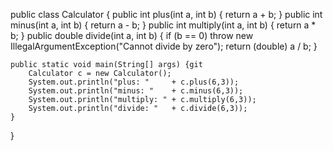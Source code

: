 public class Calculator {
    public int plus(int a, int b)       { return a + b; }
    public int minus(int a, int b)      { return a - b; }
    public int multiply(int a, int b)   { return a * b; }
    public double divide(int a, int b) {
        if (b == 0) throw new IllegalArgumentException("Cannot divide by zero");
        return (double) a / b;
    }

    public static void main(String[] args) {git 
        Calculator c = new Calculator();
        System.out.println("plus: "     + c.plus(6,3));
        System.out.println("minus: "    + c.minus(6,3));
        System.out.println("multiply: " + c.multiply(6,3));
        System.out.println("divide: "   + c.divide(6,3));
    }
}
